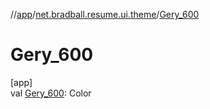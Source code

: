//[app](../../index.md)/[net.bradball.resume.ui.theme](index.md)/[Gery_600](-gery_600.md)

# Gery_600

[app]\
val [Gery_600](-gery_600.md): Color
